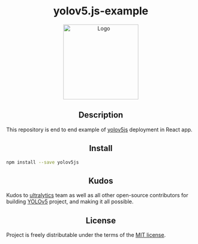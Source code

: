 <h1 align="center">yolov5.js-example</h1>

<p align="center"> 
    <img width="200" src="https://yolov5js-images.s3.eu-central-1.amazonaws.com/yolov5js-logo.png" alt="Logo">
</p>

## <div align="center">Description</div>

This repository is end to end example of [yolov5js](https://github.com/SkalskiP/yolov5js) deployment in React app.

## <div align="center">Install</div>

```bash
npm install --save yolov5js
```

## <div align="center">Kudos</div>

Kudos to [ultralytics](https://ultralytics.com/) team as well as all other open-source contributors for building [YOLOv5](https://github.com/ultralytics/yolov5) project, and making it all possible.


## <div align="center">License</div>

Project is freely distributable under the terms of the [MIT license](LICENSE).
